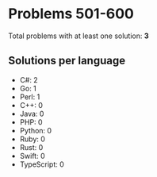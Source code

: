 # Problems 501-600

Total problems with at least one solution: **3**

## Solutions per language

- C#: 2
- Go: 1
- Perl: 1
- C++: 0
- Java: 0
- PHP: 0
- Python: 0
- Ruby: 0
- Rust: 0
- Swift: 0
- TypeScript: 0
